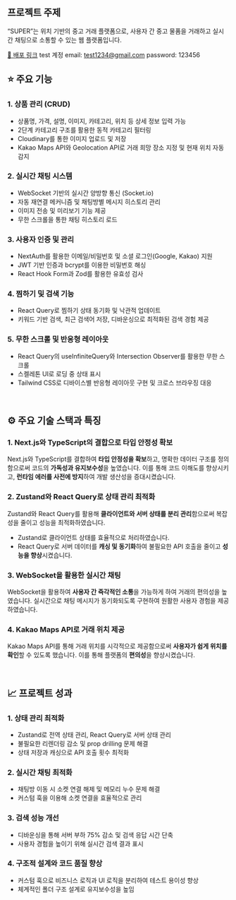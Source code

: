 ## 프로젝트 주제

“SUPER”는 위치 기반의 중고 거래 플랫폼으로, 사용자 간 중고 물품을 거래하고 실시간 채팅으로 소통할 수 있는 웹 플랫폼입니다.

[🔗 배포 링크](https://market-nextjs-app-production.up.railway.app/)
test 계정
email: test1234@gmail.com 
password: 123456

## ⭐️ 주요 기능

### 1. **상품 관리 (CRUD)**

- 상품명, 가격, 설명, 이미지, 카테고리, 위치 등 상세 정보 입력 가능
- 2단계 카테고리 구조를 활용한 동적 카테고리 필터링
- Cloudinary를 통한 이미지 업로드 및 저장
- Kakao Maps API와 Geolocation API로 거래 희망 장소 지정 및 현재 위치 자동 감지

### 2. **실시간 채팅 시스템**

- WebSocket 기반의 실시간 양방향 통신 (Socket.io)
- 자동 재연결 메커니즘 및 채팅방별 메시지 히스토리 관리
- 이미지 전송 및 미리보기 기능 제공
- 무한 스크롤을 통한 채팅 히스토리 로드

### 3. **사용자 인증 및 관리**

- NextAuth를 활용한 이메일/비밀번호 및 소셜 로그인(Google, Kakao) 지원
- JWT 기반 인증과 bcrypt를 이용한 비밀번호 해싱
- React Hook Form과 Zod를 활용한 유효성 검사

### 4. **찜하기 및 검색 기능**

- React Query로 찜하기 상태 동기화 및 낙관적 업데이트
- 키워드 기반 검색, 최근 검색어 저장, 디바운싱으로 최적화된 검색 경험 제공

### 5. **무한 스크롤 및 반응형 레이아웃**

- React Query의 useInfiniteQuery와 Intersection Observer를 활용한 무한 스크롤
- 스켈레톤 UI로 로딩 중 상태 표시
- Tailwind CSS로 디바이스별 반응형 레이아웃 구현 및 크로스 브라우징 대응

<br />


## ⚙️ 주요 기술 스택과 특징

### 1. Next.js와 TypeScript의 결합으로 타입 안정성 확보

Next.js와 TypeScript를 결합하여 **타입 안정성을 확보**하고, 명확한 데이터 구조를 정의함으로써 코드의 **가독성과 유지보수성**을 높였습니다. 이를 통해 코드 이해도를 향상시키고, **런타임 에러를 사전에 방지**하여 개발 생산성을 증대시켰습니다.

### 2. Zustand와 React Query로 상태 관리 최적화

Zustand와 React Query를 활용해 **클라이언트와 서버 상태를 분리 관리**함으로써 복잡성을 줄이고 성능을 최적화하였습니다.

- Zustand로 클라이언트 상태를 효율적으로 처리하였습니다.
- React Query로 서버 데이터를 **캐싱 및 동기화**하여 불필요한 API 호출을 줄이고 **성능을 향상**시켰습니다.

### 3. WebSocket을 활용한 실시간 채팅

WebSocket을 활용하여 **사용자 간 즉각적인 소통**을 가능하게 하여 거래의 편의성을 높였습니다. 실시간으로 채팅 메시지가 동기화되도록 구현하여 원활한 사용자 경험을 제공하였습니다.

### 4. Kakao Maps API로 거래 위치 제공

Kakao Maps API를 통해 거래 위치를 시각적으로 제공함으로써 **사용자가 쉽게 위치를 확인**할 수 있도록 했습니다. 이를 통해 플랫폼의 **편의성**을 향상시켰습니다.

<br/>


## 📈 프로젝트 성과

### 1. **상태 관리 최적화**

- Zustand로 전역 상태 관리, React Query로 서버 상태 관리
- 불필요한 리렌더링 감소 및 prop drilling 문제 해결
- 상태 저장과 캐싱으로 API 호출 횟수 최적화

### 2. **실시간 채팅 최적화**

- 채팅방 이동 시 소켓 연결 해제 및 메모리 누수 문제 해결
- 커스텀 훅을 이용해 소켓 연결을 효율적으로 관리

### 3. **검색 성능 개선**

- 디바운싱을 통해 서버 부하 75% 감소 및 검색 응답 시간 단축
- 사용자 경험을 높이기 위해 실시간 검색 결과 표시

### 4. **구조적 설계와 코드 품질 향상**

- 커스텀 훅으로 비즈니스 로직과 UI 로직을 분리하여 테스트 용이성 향상
- 체계적인 폴더 구조 설계로 유지보수성을 높임
